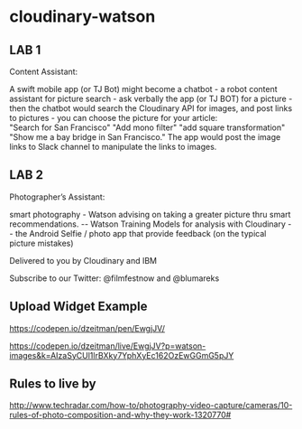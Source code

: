 # cloudinary-watson


## LAB 1
Content Assistant: 

A swift mobile app (or TJ Bot) might become a chatbot - a robot content assistant for picture search - 
ask verbally the app (or TJ BOT) for a picture - then the chatbot would search the Cloudinary API for images, 
and post links to pictures - you can choose the picture for your article:   
"Search for San Francisco"  "Add mono filter" "add square transformation"   "Show me a bay bridge in San Francisco."
The app would post the image links to Slack channel to manipulate the links to images.

## LAB 2
Photographer’s Assistant:

smart photography - Watson advising on taking a greater picture thru smart recommendations.
-- Watson Training Models for analysis with Cloudinary
-- the Android Selfie / photo app that provide feedback (on the typical picture mistakes)

Delivered to you by Cloudinary and IBM 

Subscribe to our Twitter: @filmfestnow and @blumareks

## Upload Widget Example
https://codepen.io/dzeitman/pen/EwgjJV/

https://codepen.io/dzeitman/live/EwgjJV?p=watson-images&k=AIzaSyCUl1lrBXky7YphXyEc162OzEwGGmG5pJY

## Rules to live by
http://www.techradar.com/how-to/photography-video-capture/cameras/10-rules-of-photo-composition-and-why-they-work-1320770#
